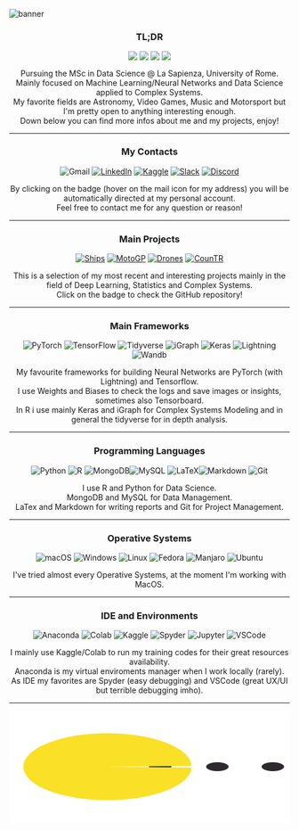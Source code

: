 ![banner](https://user-images.githubusercontent.com/91251307/212051397-3d9ce98c-c2b6-4fe9-8839-96d7f4124234.gif)

<div align="center">
	
### TL;DR 

<img src="https://user-images.githubusercontent.com/91251307/212358644-24bc2e70-d10b-49cc-98a4-5bb7a2a6d81a.svg" height="28"/>
<img src="https://user-images.githubusercontent.com/91251307/212359249-b6aa2a6a-521e-4575-baa3-cca62788d412.svg" height="28"/>
<img src="https://user-images.githubusercontent.com/91251307/212359247-d2ab1f0a-2f6e-48bb-a27d-d872b3dd916c.svg" height="28"/>
<img src="https://komarev.com/ghpvc/?username=santurini&style=for-the-badge&label=👁️&color=ff69b4"/> 
<div style="line-height:80%;">
    <br>
</div>
Pursuing the MSc in Data Science @ La Sapienza, University of Rome. <br/>
Mainly focused on Machine Learning/Neural Networks and Data Science applied to Complex Systems.<br/>
My favorite fields are Astronomy, Video Games, Music and Motorsport but I'm pretty open to anything interesting enough.<br/>
Down below you can find more infos about me and my projects, enjoy!

<hr style="border:1px black">

### My Contacts

![Gmail](https://img.shields.io/badge/gmail-D14836?style=for-the-badge&logo=gmail&logoColor=white "ghinassiarturo8@gmail.com")
[![LinkedIn](https://img.shields.io/badge/linkedin-%230077B5.svg?style=for-the-badge&logo=linkedin&logoColor=white)](https://www.linkedin.com/in/arturo-ghinassi-50b8a0219/)
[![Kaggle](https://img.shields.io/badge/kaggle-035a7d?style=for-the-badge&logo=kaggle&logoColor=white)](https://kaggle.com/santurini)
[![Slack](https://img.shields.io/badge/slack-4A154B?style=for-the-badge&logo=slack&logoColor=white)](https://join.slack.com/t/contactme-hq/shared_invite/zt-1mzhdt2hh-lEZ1_TJXyqa_5uxNMvilmQ)
[![Discord](https://img.shields.io/badge/discord-%235865F2.svg?style=for-the-badge&logo=discord&logoColor=white)](https://discord.com/users/897758304598642709)

By clicking on the badge (hover on the mail icon for my address) you will be automatically directed at my personal account.<br/>
Feel free to contact me for any question or reason! 

<hr style="border:1px black">

### Main Projects

[![Ships](https://custom-icon-badges.demolab.com/badge/ship_Classifier-B0E0E6?style=for-the-badge&logo=ship)](https://github.com/santurini/Ships-Classification-with-Neural-Networks-Ensemble)
[![MotoGP](https://custom-icon-badges.demolab.com/badge/Bayesian_Analysis-B22222?style=for-the-badge&logo=motorcycle&logoColor=white)](https://github.com/santurini/Bayesian-Analysis-of-MotoGP-Riders-Skill)
[![Drones](https://custom-icon-badges.demolab.com/badge/Semantic_Segmentation-DDA0DD?style=for-the-badge&logo=drone-color)](https://github.com/santurini/Drone-Images-Semantic-Segmentation)
[![CounTR](https://custom-icon-badges.demolab.com/badge/Galaxy_CounTR-008B8B?style=for-the-badge&logo=galaxy)](https://github.com/santurini/Galaxy-CounTR)

This is a selection of my most recent and interesting projects mainly in the field of Deep Learning, Statistics and Complex Systems.<br/>
Click on the badge to check the GitHub repository!

<hr style="border:1px black">

### Main Frameworks

![PyTorch](https://img.shields.io/badge/PyTorch-%23EE4C2C.svg?style=for-the-badge&logo=PyTorch&logoColor=white)
![TensorFlow](https://img.shields.io/badge/TensorFlow-%23FF6F00.svg?style=for-the-badge&logo=TensorFlow&logoColor=white)
![Tidyverse](https://img.shields.io/badge/tidyverse-1A162D?style=for-the-badge&logo=tidyverse&logoColor=white)
![iGraph](https://custom-icon-badges.demolab.com/badge/igraph-D3D3D3?style=for-the-badge&logo=igraph&logoColor=black)
![Keras](https://img.shields.io/badge/Keras-%23D00000.svg?style=for-the-badge&logo=Keras&logoColor=white)
![Lightning](https://img.shields.io/badge/lightning-792EE5?style=for-the-badge&logo=pytorchlightning&logoColor=white)
![Wandb](https://img.shields.io/badge/Wandb-FFCC33?style=for-the-badge&logo=WeightsAndBiases&logoColor=black)

My favourite frameworks for building Neural Networks are PyTorch (with Lightning) and Tensorflow.<br/>
I use Weights and Biases to check the logs and save images or insights, sometimes also Tensorboard.<br/>
In R i use mainly Keras and iGraph for Complex Systems Modeling and in general the tidyverse for in depth analysis.

<hr style="border:1px black">

### Programming Languages

![Python](https://img.shields.io/badge/python-3670A0?style=for-the-badge&logo=python&logoColor=ffdd54) 
![R](https://img.shields.io/badge/r_&_RStudio-%23276DC3.svg?style=for-the-badge&logo=rstudio&logoColor=white) 
![MongoDB](https://img.shields.io/badge/MongoDB-%234ea94b.svg?style=for-the-badge&logo=mongodb&logoColor=white)![MySQL](https://img.shields.io/badge/mysql-%2300f.svg?style=for-the-badge&logo=mysql&logoColor=white) 
![LaTeX](https://img.shields.io/badge/latex-%23008080.svg?style=for-the-badge&logo=latex&logoColor=white)![Markdown](https://img.shields.io/badge/markdown-%23000000.svg?style=for-the-badge&logo=markdown&logoColor=white) 
![Git](https://img.shields.io/badge/git-%23F05033.svg?style=for-the-badge&logo=git&logoColor=white)

I use R and Python for Data Science.<br/>
MongoDB and MySQL for Data Management.<br/>
LaTex and Markdown for writing reports and Git for Project Management.

<hr style="border:1px black">

### Operative Systems

![macOS](https://img.shields.io/badge/mac%20os-000000?style=for-the-badge&logo=macos&logoColor=F0F0F0)
![Windows](https://img.shields.io/badge/Windows-0078D6?style=for-the-badge&logo=windows&logoColor=white)
![Linux](https://img.shields.io/badge/Linux-FCC624?style=for-the-badge&logo=linux&logoColor=black)
![Fedora](https://img.shields.io/badge/Fedora-294172?style=for-the-badge&logo=fedora&logoColor=white)
![Manjaro](https://img.shields.io/badge/Manjaro-35BF5C?style=for-the-badge&logo=Manjaro&logoColor=white)
![Ubuntu](https://img.shields.io/badge/Ubuntu-E95420?style=for-the-badge&logo=ubuntu&logoColor=white)

I've tried almost every Operative Systems, at the moment I'm working with MacOS.

<hr style="border:1px black">

### IDE and Environments

![Anaconda](https://img.shields.io/badge/anaconda-44A833?style=for-the-badge&logo=anaconda&logoColor=white)
![Colab](https://img.shields.io/badge/colab-F9AB00?style=for-the-badge&logo=googlecolab&logoColor=black)
![Kaggle](https://img.shields.io/badge/kaggle_notebook-20BEFF?style=for-the-badge&logo=googlecolab&logoColor=white)
![Spyder](https://img.shields.io/badge/spyder-FF0000?style=for-the-badge&logo=spyderide&logoColor=black)
![Jupyter](https://img.shields.io/badge/jupyterlab-F37626?style=for-the-badge&logo=jupyter&logoColor=white)
![VSCode](https://img.shields.io/badge/vscode-007ACC?style=for-the-badge&logo=visualstudiocode&logoColor=white)

I mainly use Kaggle/Colab to run my training codes for their great resources availability.<br/>
Anaconda is my virtual enviroments manager when I work locally (rarely).<br/>
As IDE my favorites are Spyder (easy debugging) and VSCode (great UX/UI but terrible debugging imho).

<hr style="border:1px black">

<img src="https://raw.githubusercontent.com/Aniket965/Aniket965/master/pacman.svg?sanitize=true" width="600" height="200">
	
</div>
	
